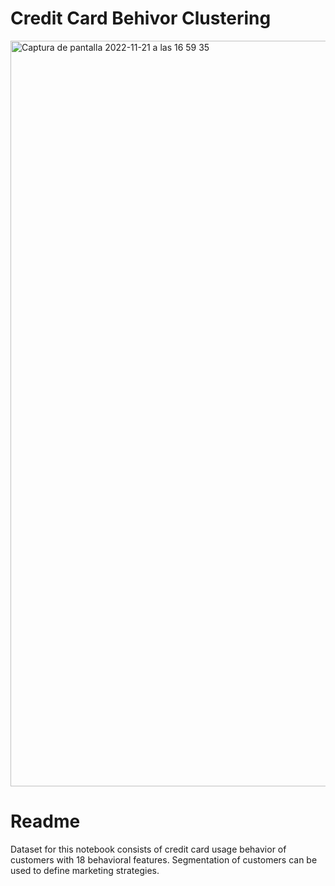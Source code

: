 <h1> Credit Card Behivor Clustering </h1>

<img width="1193" alt="Captura de pantalla 2022-11-21 a las 16 59 35" src="https://user-images.githubusercontent.com/102376016/203515443-7f71cd6b-8c8e-4da5-b4a8-351bf35f23b2.png">

# Readme

Dataset for this notebook consists of credit card usage behavior of customers with 18 behavioral features. Segmentation of customers can be used to define marketing strategies.
